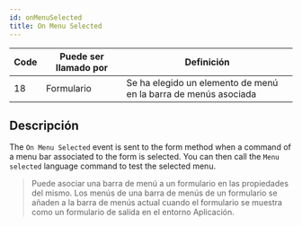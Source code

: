 ```yaml
---
id: onMenuSelected
title: On Menu Selected
---
```


| Code | Puede ser llamado por | Definición                                                      |
| ---- | --------------------- | --------------------------------------------------------------- |
| 18   | Formulario            | Se ha elegido un elemento de menú en la barra de menús asociada |

## Descripción

The `On Menu Selected` event is sent to the form method when a command of a menu bar associated to the form is selected. You can then call the `Menu selected` language command to test the selected menu.

> Puede asociar una barra de menú a un formulario en las propiedades del mismo. Los menús de una barra de menús de un formulario se añaden a la barra de menús actual cuando el formulario se muestra como un formulario de salida en el entorno Aplicación.

